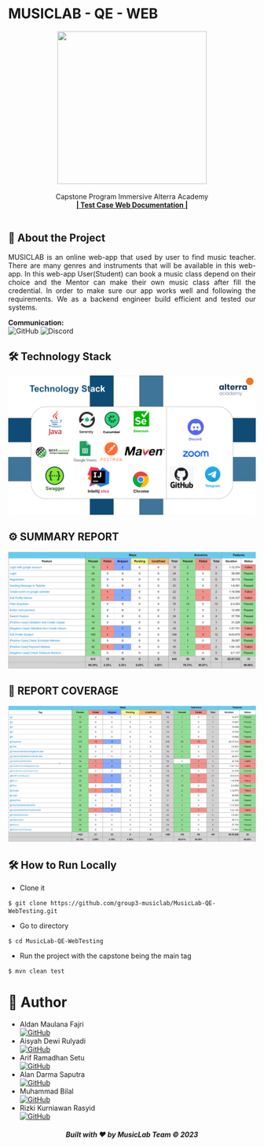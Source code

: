 # MUSICLAB - QE - WEB

<div align="center">
  <a href="https://github.com/group3-musiclab/MusicLab-QE-WebTesting">
    <img src="Photo/logo-musiclab.webp" width="304" height="310">
  </a>

  <p align="center">
    Capstone Program Immersive Alterra Academy
    <br />
    <a href="https://docs.google.com/spreadsheets/d/1SDZm54IAdbu0Abg80r6qpVvvbhJy8JSMoNu_9H--FRY/edit#gid=0"><strong>| Test Case Web Documentation |</strong></a>
    <br />
    <br />
  </p>
</div>

## 📑 About the Project

<p align="justify">MUSICLAB is an online web-app that used by user to find music teacher. There are many genres and instruments that will be available in this web-app. In this web-app User(Student) can book a music class depend on their choice and the Mentor can make their own music class after fill the credential. In order to make sure our app works well and following the requirements. We as a backend engineer build efficient and tested our systems.</p>

**Communication:**  
![GitHub](https://img.shields.io/badge/github%20Project-%23121011.svg?style=for-the-badge&logo=github&logoColor=white)
![Discord](https://img.shields.io/badge/Discord-%237289DA.svg?style=for-the-badge&logo=discord&logoColor=white)

## 🛠 Technology Stack

<div align="center">
  <img src="Photo/stack.png">
</div>

## ⚙️ SUMMARY REPORT

<div align="center">
  <img src="Photo/web.png">
</div>

## 📂 REPORT COVERAGE

<div align="center">
  <img src="Photo/web2.png">
</div>

## 🛠️ How to Run Locally

- Clone it

```
$ git clone https://github.com/group3-musiclab/MusicLab-QE-WebTesting.git
```

- Go to directory

```
$ cd MusicLab-QE-WebTesting
```

- Run the project with the capstone being the main tag

```
$ mvn clean test
```

# 🤖 Author

- Aldan Maulana Fajri <br> [![GitHub](https://img.shields.io/badge/Aldan-%23121011.svg?style=for-the-badge&logo=github&logoColor=white)](https://github.com/RenPaijo)
- Aisyah Dewi Rulyadi <br> [![GitHub](https://img.shields.io/badge/Aisyah-%23121011.svg?style=for-the-badge&logo=github&logoColor=white)](https://github.com/icaadr)
- Arif Ramadhan Setu <br> [![GitHub](https://img.shields.io/badge/Arif-%23121011.svg?style=for-the-badge&logo=github&logoColor=white)](https://github.com/ariframadhan1702)
- Alan Darma Saputra <br> [![GitHub](https://img.shields.io/badge/Alan-%23121011.svg?style=for-the-badge&logo=github&logoColor=white)](https://github.com/alandarma)
- Muhammad Bilal <br> [![GitHub](https://img.shields.io/badge/Bilal-%23121011.svg?style=for-the-badge&logo=github&logoColor=white)](https://github.com/bilalbilul)
- Rizki Kurniawan Rasyid <br> [![GitHub](https://img.shields.io/badge/Rizki-%23121011.svg?style=for-the-badge&logo=github&logoColor=white)](https://github.com/rizkura96)

<h5>
<p align="center">Built with ❤️ by MusicLab Team ©️ 2023</p>
</h5>
